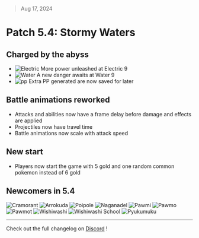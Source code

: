 > Aug 17, 2024

# Patch 5.4: Stormy Waters

## Charged by the abyss

- ![Electric](https://raw.githubusercontent.com/keldaanCommunity/pokemonAutoChess/3c11a620df1707e68b30743b29cf900c0dd0c87e/app/public/src/assets/types/ELECTRIC.svg) More power unleashed at Electric 9
- ![Water](https://raw.githubusercontent.com/keldaanCommunity/pokemonAutoChess/3c11a620df1707e68b30743b29cf900c0dd0c87e/app/public/src/assets/types/WATER.svg) A new danger awaits at Water 9
- ![pp](https://raw.githubusercontent.com/keldaanCommunity/pokemonAutoChess/master/app/public/src/assets/icons/PP.png)  Extra PP generated are now saved for later

## Battle animations reworked

- Attacks and abilities now have a frame delay before damage and effects are applied
- Projectiles now have travel time
- Battle animations now scale with attack speed

## New start

- Players now start the game with 5 gold and one random common pokemon instead of 6 gold

## Newcomers in 5.4

![Cramorant](https://raw.githubusercontent.com/PMDCollab/SpriteCollab/master/portrait/0845/Normal.png)
![Arrokuda](https://raw.githubusercontent.com/PMDCollab/SpriteCollab/master/portrait/0846/Normal.png)
![Poipole](https://raw.githubusercontent.com/PMDCollab/SpriteCollab/master/portrait/0803/Normal.png)
![Naganadel](https://raw.githubusercontent.com/PMDCollab/SpriteCollab/master/portrait/0804/Normal.png)
![Pawmi](https://raw.githubusercontent.com/PMDCollab/SpriteCollab/master/portrait/0921/Normal.png)
![Pawmo](https://raw.githubusercontent.com/PMDCollab/SpriteCollab/master/portrait/0922/Normal.png)
![Pawmot](https://raw.githubusercontent.com/PMDCollab/SpriteCollab/master/portrait/0923/Normal.png)
![Wishiwashi](https://raw.githubusercontent.com/PMDCollab/SpriteCollab/master/portrait/0746/Normal.png)
![Wishiwashi School](https://raw.githubusercontent.com/PMDCollab/SpriteCollab/master/portrait/0746/0001/Normal.png)
![Pyukumuku](https://raw.githubusercontent.com/PMDCollab/SpriteCollab/master/portrait/0771/Normal.png)

---

Check out the full changelog on [Discord](https://discord.com/channels/737230355039387749/737230355039387752/1274759450145849507) !
